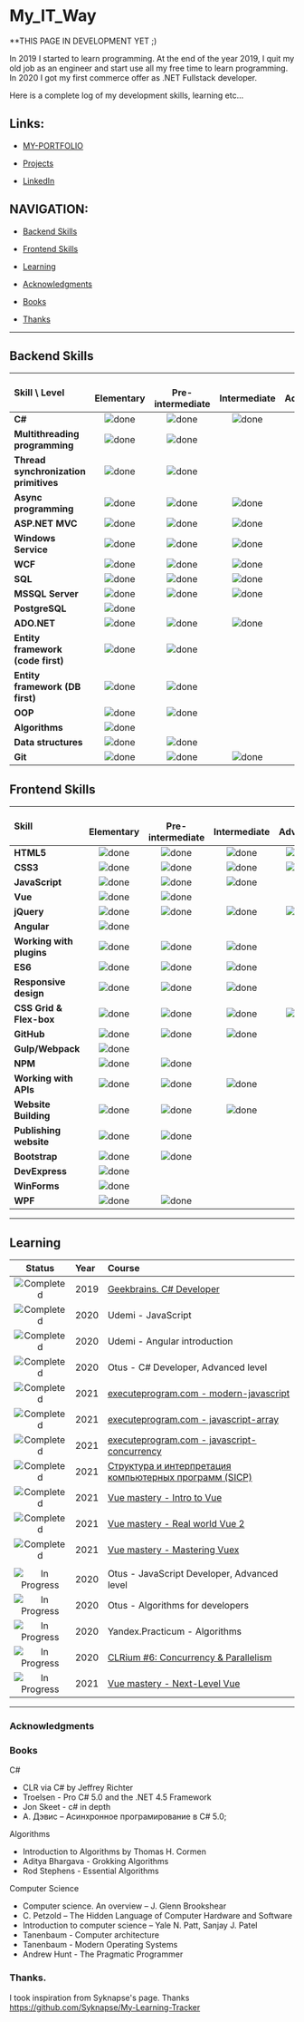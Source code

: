 # My_IT_Way

**THIS PAGE IN DEVELOPMENT YET ;)

In 2019 I started to learn programming. At the end of the year 2019, I quit my old job as an engineer and start use all my free time to learn programming. In 2020 I got my first commerce offer as .NET Fullstack developer.

Here is a complete log of my development skills, learning etc...

## Links:
- [MY-PORTFOLIO](https://yadi.sk/i/rx_sSmMs6U_quQ)

- [Projects](https://github.com/kvarlamov)

- [LinkedIn](https://www.linkedin.com/in/konstantin-varlamov-a031b2195?lipi=urn%3Ali%3Apage%3Ad_flagship3_profile_view_base_contact_details%3BSdZt35eLT5imj3bVazq1ng%3D%3D)

## NAVIGATION:
- [Backend Skills](https://github.com/kvarlamov/My_IT_Way/blob/master/README.md#backend-skills)

- [Frontend Skills](https://github.com/kvarlamov/My_IT_Way/blob/master/README.md#frontend-skills)

- [Learning](https://github.com/kvarlamov/My_IT_Way/blob/master/README.md#learning)

- [Acknowledgments](https://github.com/kvarlamov/My_IT_Way/blob/master/README.md#acknowledgments)

- [Books](https://github.com/kvarlamov/My_IT_Way/blob/master/README.md#books)

- [Thanks](https://github.com/kvarlamov/My_IT_Way/blob/master/README.md#thanks)

----
[//]: # (Status images)

[done]: https://user-images.githubusercontent.com/29199184/32275438-8385f5c0-bf0b-11e7-9406-42265f71e2bd.png "Done"

## Backend Skills
|               Skill \ Level         | <br>Elementary    | <br>Pre-intermediate   | <br>Intermediate | <br>Advanced     | <br>Expert       |
|:----------------------------------- |:-----------------:|:----------------------:|:----------------:|:----------------:|:----------------:|
|**C#**                               | ![done][done]     | ![done][done]          | ![done][done]    |                  |                  |
|**Multithreading programming**       | ![done][done]     | ![done][done]          |                  |                  |                  |
|**Thread synchronization primitives**| ![done][done]     | ![done][done]          |                  |                  |                  |
|**Async programming**                | ![done][done]     | ![done][done]          | ![done][done]    |                  |                  |
|**ASP.NET MVC**                      | ![done][done]     | ![done][done]          | ![done][done]    |                  |                  |
|**Windows Service**                  | ![done][done]     | ![done][done]          | ![done][done]    |                  |                  |
|**WCF**                              | ![done][done]     | ![done][done]          | ![done][done]    |                  |                  |
|**SQL**                              | ![done][done]     | ![done][done]          | ![done][done]    |                  |                  |
|**MSSQL Server**                     | ![done][done]     | ![done][done]          | ![done][done]    |                  |                  |
|**PostgreSQL**                       | ![done][done]     |                        |                  |                  |                  |
|**ADO.NET**                          | ![done][done]     | ![done][done]          | ![done][done]    |                  |                  |
|**Entity framework (code first)**    | ![done][done]     | ![done][done]          |                  |                  |                  |
|**Entity framework (DB first)**      | ![done][done]     | ![done][done]          |                  |                  |                  |
|**OOP**                              | ![done][done]     | ![done][done]          |                  |                  |                  |
|**Algorithms**                       | ![done][done]     |                        |                  |                  |                  |
|**Data structures**                  | ![done][done]     | ![done][done]          |                  |                  |                  |
|**Git**                              | ![done][done]     | ![done][done]          | ![done][done]    |                  |                  |


## Frontend Skills

|               Skill              | <br>Elementary    | <br>Pre-intermediate   | <br>Intermediate | <br>Advanced     | <br>Expert       |
|:-------------------------------- |:-----------------:|:----------------------:|:----------------:|:----------------:|:----------------:|
|**HTML5**                         | ![done][done]     | ![done][done]          | ![done][done]    | ![done][done]    |                  |
|**CSS3**                          | ![done][done]     | ![done][done]          | ![done][done]    | ![done][done]    |                  |
|**JavaScript**                    | ![done][done]     | ![done][done]          | ![done][done]    |                  |                  |
|**Vue**                           | ![done][done]     | ![done][done]          |                  |                  |                  |
|**jQuery**                        | ![done][done]     | ![done][done]          | ![done][done]    | ![done][done]    |                  |
|**Angular**                       | ![done][done]     |                        |                  |                  |                  |
|**Working with plugins**          | ![done][done]     | ![done][done]          | ![done][done]    |                  |                  |
|**ES6**                           | ![done][done]     | ![done][done]          | ![done][done]    |                  |                  |
|**Responsive design**             | ![done][done]     | ![done][done]          | ![done][done]    |                  |                  |
|**CSS Grid & Flex-box**           | ![done][done]     | ![done][done]          | ![done][done]    | ![done][done]    |                  |
|**GitHub**                        | ![done][done]     | ![done][done]          | ![done][done]    |                  |                  |
|**Gulp/Webpack**                  | ![done][done]     |                        |                  |                  |                  |
|**NPM**                           | ![done][done]     | ![done][done]          |                  |                  |                  |
|**Working with APIs**             | ![done][done]     | ![done][done]          | ![done][done]    |                  |                  |
|**Website Building**              | ![done][done]     | ![done][done]          | ![done][done]    |                  |                  |
|**Publishing website**            | ![done][done]     | ![done][done]          |                  |                  |                  |
|**Bootstrap**                     | ![done][done]     | ![done][done]          |                  |                  |                  |
|**DevExpress**                    | ![done][done]     |                        |                  |                  |                  |
|**WinForms**                      | ![done][done]     |                        |                  |                  |                  |
|**WPF**                           | ![done][done]     | ![done][done]          |                  |                  |                  |

----

## Learning

[//]: # (Status images)

[Completed]: https://user-images.githubusercontent.com/29199184/32275438-8385f5c0-bf0b-11e7-9406-42265f71e2bd.png "Completed"
[In Progress]: https://user-images.githubusercontent.com/29199184/34462881-7305ddac-ee4d-11e7-9b57-589424820da4.png "In Progress"
[Soon]: https://user-images.githubusercontent.com/29199184/34462916-d5c37bd4-ee4d-11e7-9f4a-d57f2243281b.png "Soon"

|            Status           |   Year     | Course                                                          |
|:---------------------------:|:-----------|:----------------------------------------------------------------|
| ![Completed][Completed]     | 2019       | [Geekbrains. C# Developer]                                      |
| ![Completed][Completed]     | 2020       | Udemi - JavaScript                                              |
| ![Completed][Completed]     | 2020       | Udemi - Angular introduction                                    |
| ![Completed][Completed]     | 2020       | Otus - C# Developer,  Advanced level                            |
| ![Completed][Completed]     | 2021       | [executeprogram.com - modern-javascript]                        |
| ![Completed][Completed]     | 2021       | [executeprogram.com - javascript-array]                         |
| ![Completed][Completed]     | 2021       | [executeprogram.com - javascript-concurrency]                   |
| ![Completed][Completed]     | 2021       | [Структура и интерпретация компьютерных программ (SICP)]        |
| ![Completed][Completed]     | 2021       | [Vue mastery - Intro to Vue]                                    |
| ![Completed][Completed]     | 2021       | [Vue mastery - Real world Vue 2]                                |
| ![Completed][Completed]     | 2021       | [Vue mastery - Mastering Vuex]                                  |
|                             |            |                                                                 |
| ![In Progress][In Progress] | 2020       | Otus - JavaScript Developer,  Advanced level                    |
| ![In Progress][In Progress] | 2020       | Otus - Algorithms for developers                                |
| ![In Progress][In Progress] | 2020       | Yandex.Practicum - Algorithms                                   |
| ![In Progress][In Progress] | 2020       | [CLRium #6: Concurrency & Parallelism]                          |
| ![In Progress][In Progress] | 2021       | [Vue mastery - Next-Level Vue]                                  |


[//]: # (Reference links to courses)

[Geekbrains. C# Developer]: https://geekbrains.ru/professions/microsoft_developer
[CLRium #6: Concurrency & Parallelism]:https://www.youtube.com/watch?v=g-PgS86joD8&list=PLBwwJL9lzKMY9Fpk1DAscywid1Xshp9NL&index=1 
[Структура и интерпретация компьютерных программ (SICP)]:https://ru.hexlet.io/courses/sicp
[executeprogram.com - modern-javascript]:https://www.executeprogram.com/courses/modern-javascript
[executeprogram.com - javascript-array]:https://www.executeprogram.com/courses/javascript-array
[executeprogram.com - javascript-concurrency]:https://www.executeprogram.com/courses/javascript-concurrency
[Vue mastery - Intro to Vue]:https://www.vuemastery.com/courses/intro-to-vue-js/
[Vue mastery - Real world Vue 2]:https://www.vuemastery.com/courses/real-world-vue-js/real-world-intro/
[Vue mastery - Mastering Vuex]:https://www.vuemastery.com/courses/mastering-vuex/intro-to-vuex/
[Vue mastery - Next-Level Vue]:https://www.vuemastery.com/courses/next-level-vue/next-level-vue-orientation/
----

### Acknowledgments

### Books
C#
- CLR via C# by Jeffrey Richter
- Troelsen - Pro C# 5.0 and the .NET 4.5 Framework
- Jon Skeet - c# in depth
- А. Дэвис – Асинхронное програмирование в C# 5.0;

Algorithms
- Introduction to Algorithms by Thomas H. Cormen
- Aditya Bhargava - Grokking Algorithms
- Rod Stephens - Essential Algorithms

Computer Science
- Computer science. An overview – J. Glenn Brookshear
- C. Petzold – The Hidden Language of Computer Hardware and Software
- Introduction to computer science – Yale N. Patt, Sanjay J. Patel
- Tanenbaum - Computer architecture
- Tanenbaum - Modern Operating Systems
- Andrew Hunt - The Pragmatic Programmer

### Thanks.
I took inspiration from Syknapse's page. Thanks 
https://github.com/Syknapse/My-Learning-Tracker
